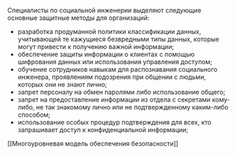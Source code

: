 Специалисты по социальной инженерии выделяют следующие основные защитные методы для организаций:

- разработка продуманной политики классификации данных, учитывающей те кажущиеся безвредными типы данных, которые могут привести к получению важной информации;
- обеспечение защиты информации о клиентах с помощью шифрования данных или использования управления доступом;
- обучение сотрудников навыкам для распознавания социального инженера, проявлениям подозрения при общении с людьми, которых они не знают лично;
- запрет персоналу на обмен паролями либо использование общего;
- запрет на предоставление информации из отдела с секретами кому-либо, не так знакомому лично или не подтвержденному каким-либо способом;
- использование особых процедур подтверждения для всех, кто запрашивает доступ к конфиденциальной информации;

[[Многоуровневая модель обеспечения безопасности]]
